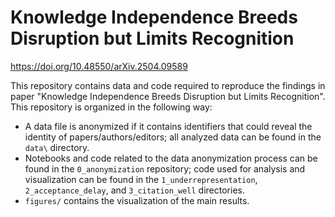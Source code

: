 # Knowledge Independence Breeds Disruption but Limits Recognition

https://doi.org/10.48550/arXiv.2504.09589

This repository contains data and code required to reproduce the findings in paper "Knowledge Independence Breeds Disruption but Limits Recognition". This repository is organized in the following way:

- A data file is anonymized if it contains identifiers that could reveal the identity of papers/authors/editors; all analyzed data can be found in the `data\` directory.
- Notebooks and code related to the data anonymization process can be found in the `0_anonymization` repository; code used for analysis and visualization can be found in the `1_underrepresentation`, `2_acceptance_delay`, and `3_citation_well` directories.
- `figures/` contains the visualization of the main results.
